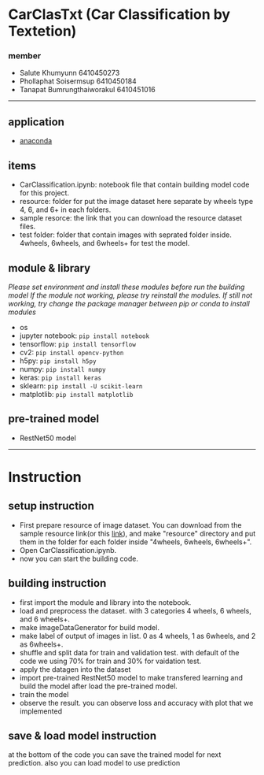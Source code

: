 # CarClasTxt (Car Classification by Textetion)
### member
- Salute Khumyunn 6410450273
- Phollaphat Soisermsup 6410450184
- Tanapat Bumrungthaiworakul 6410451016
---
## application
- [anaconda](https://www.anaconda.com/download)

## items
- CarClassification.ipynb: notebook file that contain building model code for this project.
- resource: folder for put the image dataset here separate by wheels type 4, 6, and 6+ in each folders.
- sample resorce: the link that you can download the resource dataset files.
- test folder: folder that contain images with seprated folder inside. 4wheels, 6wheels, and 6wheels+ for test the model.

## module & library
*Please set environment and install these modules before run the building model*
*If the module not working, please try reinstall the modules. If still not working, try change the package manager between pip or conda to install modules*
- os
- jupyter notebook: ```pip install notebook```
- tensorflow: ```pip install tensorflow```
- cv2: ```pip install opencv-python```
- h5py: ```pip install h5py```
- numpy: ```pip install numpy```
- keras: ```pip install keras```
- sklearn: ```pip install -U scikit-learn```
- matplotlib: ```pip install matplotlib```

## pre-trained model
- RestNet50 model

---
# Instruction

## setup instruction
- First prepare resource of image dataset. You can download from the sample resource link(or this [link](https://drive.google.com/file/d/14MejCuwe8cwr9ZEtuUg2t-uylZnPpN5Y/view?usp=sharing)), and make "resource" directory and put them in the folder for each folder inside "4wheels, 6wheels, 6wheels+".
- Open CarClassification.ipynb.
- now you can start the building code.

## building instruction
- first import the module and library into the notebook.
- load and preprocess the dataset. with 3 categories 4 wheels, 6 wheels, and 6 wheels+.
- make imageDataGenerator for build model.
- make label of output of images in list. 0 as 4 wheels, 1 as 6wheels, and 2 as 6wheels+.
- shuffle and split data for train and validation test. with default of the code we using 70% for train and 30% for vaidation test.
- apply the datagen into the dataset
- import pre-trained RestNet50 model to make transfered learning and build the model after load the pre-trained model.
- train the model 
- observe the result. you can observe loss and accuracy with plot that we implemented

## save & load model instruction
at the bottom of the code you can save the trained model for next prediction. also you can load model to use prediction
